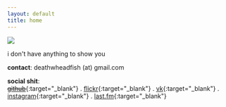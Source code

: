 ```yaml
---
layout: default
title: home
---
```

![](../assets/-.jpg)

<!--- ### deathwheadfish -->


i don't have anything to show you  

**contact**: deathwheadfish (at) gmail.com   

**social shit**:  
~~[github]()~~{:target="_blank"} . [flickr](https://www.flickr.com/photos/deathwheadfish/){:target="_blank"} . [vk](https://vk.com/coldcoldcomfort){:target="_blank"} . [instagram](http://instagr.am/deathwheadfish){:target="_blank"} . [last.fm](http://last.fm/user/deathwheadfish){:target="_blank"}
